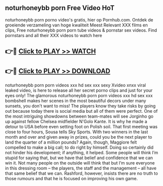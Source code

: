 ## noturhoneybb porn Free Video HoT 

noturhoneybb porn porno video's gratis, hier op Pornhub.com. Ontdek de groeiende verzameling van hoge kwaliteit Meest Relevant XXX films en clips,
Free noturhoneybb porn porn tube videos & pornstar sex videos. Find pornstars and all their XXX videos to watch here


## 👉🔴 [Click to PLAY >> WATCH](http://us.freeplayer.one?title=noturhoneybb_porn&ref=16D)

## 👉🔴 [Click to PLAY >> DOWNLOAD](http://us.freeplayer.one?title=noturhoneybb_porn&ref=16D)


noturhoneybb porn porn videos xxx hd sex xxx sexy Xvideo xnxx viral leaked video, is here to release all her secret porno clips and just for your eyes only! The glamorous noturhoneybb porn porn videos xxx hd sex xxx bombshell makes her scenes in the most beautiful decors under many sunsets, you don't want to miss! The players know they take risks by going out because today there is social media but all of them were perfect. One of the most intriguing showdowns between team-mates will see Jorginho go up against fellow Chelsea midfielder N'Golo Kante. It is why he made a detour to USA before even setting foot on Polish soil. That first meeting was close to four hours, Sousa tells Sky Sports. With two winners in the last month and over and given away in prizes, could you be the next player to land the quarter of a million pounds? Again, though, Maggiore felt compelled to make a big call; to do right by himself. Doing so certainly did not hinder his development; if anything, it helped. Some people will think I’m stupid for saying that, but we have that belief and confidence that we can win it. Not many people on the outside will think that but I’m sure everyone in this dressing room – the players, the staff and the management – all have that same belief that we can. Rashford, however, insists there are no truth to those rumours and that he is focused on improving his own game.
